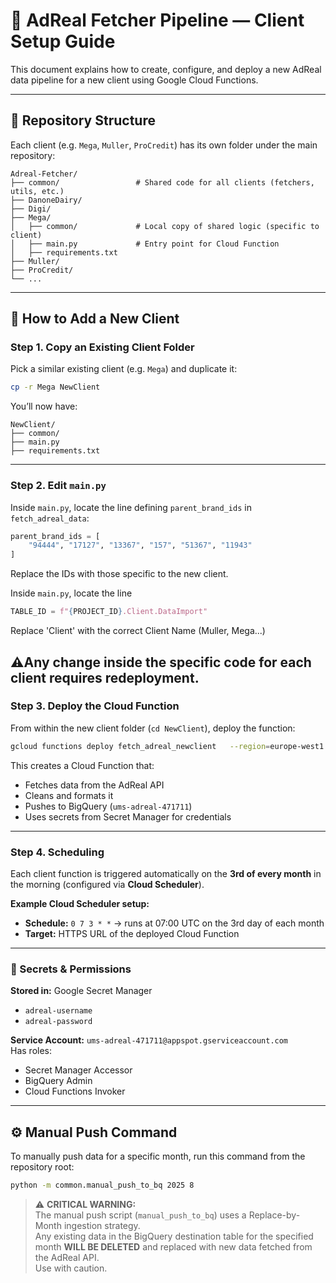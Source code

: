 # 🧠 AdReal Fetcher Pipeline — Client Setup Guide

This document explains how to create, configure, and deploy a new AdReal data pipeline for a new client using Google Cloud Functions.

---

## 📁 Repository Structure

Each client (e.g. `Mega`, `Muller`, `ProCredit`) has its own folder under the main repository:

```
Adreal-Fetcher/
├── common/                 # Shared code for all clients (fetchers, utils, etc.)
├── DanoneDairy/
├── Digi/
├── Mega/
│   ├── common/             # Local copy of shared logic (specific to client)
│   ├── main.py             # Entry point for Cloud Function
│   ├── requirements.txt
├── Muller/
├── ProCredit/
└── ...
```

---

## 🧩 How to Add a New Client

### Step 1. Copy an Existing Client Folder

Pick a similar existing client (e.g. `Mega`) and duplicate it:

```bash
cp -r Mega NewClient
```

You’ll now have:

```
NewClient/
├── common/
├── main.py
├── requirements.txt
```

---

### Step 2. Edit `main.py`

Inside `main.py`, locate the line defining `parent_brand_ids` in `fetch_adreal_data`:

```python
parent_brand_ids = [
    "94444", "17127", "13367", "157", "51367", "11943"
]
```

Replace the IDs with those specific to the new client.

Inside `main.py`, locate the line 
```python
TABLE_ID = f"{PROJECT_ID}.Client.DataImport"
```
Replace 'Client' with the correct Client Name (Muller, Mega...)

⚠️Any change inside the specific code for each client requires redeployment.
---

### Step 3. Deploy the Cloud Function

From within the new client folder (`cd NewClient`), deploy the function:

```bash
gcloud functions deploy fetch_adreal_newclient   --region=europe-west1   --runtime=python310   --trigger-http   --allow-unauthenticated   --memory=512MB   --timeout=120s   --source=.   --entry-point=fetch_adreal_data   --gen2   --service-account=ums-adreal-471711@appspot.gserviceaccount.com
```

This creates a Cloud Function that:

- Fetches data from the AdReal API  
- Cleans and formats it  
- Pushes to BigQuery (`ums-adreal-471711`)  
- Uses secrets from Secret Manager for credentials  

---

### Step 4. Scheduling

Each client function is triggered automatically on the **3rd of every month** in the morning (configured via **Cloud Scheduler**).

**Example Cloud Scheduler setup:**  
- **Schedule:** `0 7 3 * *` → runs at 07:00 UTC on the 3rd day of each month  
- **Target:** HTTPS URL of the deployed Cloud Function  

---

### 🔐 Secrets & Permissions

**Stored in:** Google Secret Manager  
- `adreal-username`  
- `adreal-password`  

**Service Account:** `ums-adreal-471711@appspot.gserviceaccount.com`  
Has roles:  
- Secret Manager Accessor  
- BigQuery Admin  
- Cloud Functions Invoker  

---

## ⚙️ Manual Push Command

To manually push data for a specific month, run this command from the repository root:

```bash
python -m common.manual_push_to_bq 2025 8
```

> ⚠️ **CRITICAL WARNING:**  
> The manual push script (`manual_push_to_bq`) uses a Replace-by-Month ingestion strategy.  
> Any existing data in the BigQuery destination table for the specified month **WILL BE DELETED** and replaced with new data fetched from the AdReal API.  
> Use with caution.

